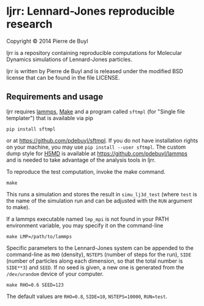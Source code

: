 ljrr: Lennard-Jones reproducible research
=========================================

Copyright © 2014 Pierre de Buyl

ljrr is a repository containing reproducible computations for Molecular Dynamics
simulations of Lennard-Jones particles.

ljrr is written by Pierre de Buyl and is released under the modified BSD
license that can be found in the file LICENSE.

Requirements and usage
----------------------

ljrr requires [lammps](http://lammps.sandia.gov),
[Make](http://www.gnu.org/software/make/) and a program called `sftmpl` (for
"Single file templater") that is available via pip

    pip install sftmpl

or at <https://github.com/pdebuyl/sftmpl>. If you do not have installation
rights on your machine, you may use `pip install --user sftmpl`.
The custom dump style for [H5MD](http://nongnu.org/h5md/) is available at
https://github.com/pdebuyl/lammps and is needed to take advantage of the
analysis tools in ljrr.

To reproduce the test computation, invoke the make command.

    make

This runs a simulation and stores the result in `simu_lj3d_test` (where `test`
is the name of the simulation run and can be adjusted with the `RUN` argument to
make). 

If a lammps executable named `lmp_mpi` is not found in your PATH environment
variable, you may specify it on the command-line

    make LMP=/path/to/lammps

Specific parameters to the Lennard-Jones system can be appended to the
command-line as `RHO` (density), `NSTEPS` (number of steps for the run), `SIDE`
(number of particles along each dimension, so that the total number is
`SIDE**3`) and `SEED`. If no seed is given, a new one is generated from the
`/dev/urandom` device of your computer.

    make RHO=0.6 SEED=123

The default values are `RHO=0.8`, `SIDE=10`, `NSTEPS=10000`, `RUN=test`.

